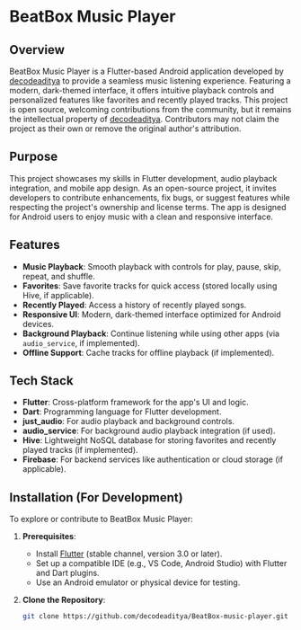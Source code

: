 # BeatBox Music Player

## Overview
BeatBox Music Player is a Flutter-based Android application developed by [decodeaditya](https://github.com/decodeaditya) to provide a seamless music listening experience. Featuring a modern, dark-themed interface, it offers intuitive playback controls and personalized features like favorites and recently played tracks. This project is open source, welcoming contributions from the community, but it remains the intellectual property of [decodeaditya](https://github.com/decodeaditya). Contributors may not claim the project as their own or remove the original author's attribution.

## Purpose
This project showcases my skills in Flutter development, audio playback integration, and mobile app design. As an open-source project, it invites developers to contribute enhancements, fix bugs, or suggest features while respecting the project's ownership and license terms. The app is designed for Android users to enjoy music with a clean and responsive interface.

## Features
- **Music Playback**: Smooth playback with controls for play, pause, skip, repeat, and shuffle.
- **Favorites**: Save favorite tracks for quick access (stored locally using Hive, if applicable).
- **Recently Played**: Access a history of recently played songs.
- **Responsive UI**: Modern, dark-themed interface optimized for Android devices.
- **Background Playback**: Continue listening while using other apps (via `audio_service`, if implemented).
- **Offline Support**: Cache tracks for offline playback (if implemented).

## Tech Stack
- **Flutter**: Cross-platform framework for the app's UI and logic.
- **Dart**: Programming language for Flutter development.
- **just_audio**: For audio playback and background controls.
- **audio_service**: For background audio playback integration (if used).
- **Hive**: Lightweight NoSQL database for storing favorites and recently played tracks (if implemented).
- **Firebase**: For backend services like authentication or cloud storage (if applicable).

## Installation (For Development)
To explore or contribute to BeatBox Music Player:

1. **Prerequisites**:
   - Install [Flutter](https://flutter.dev/docs/get-started/install) (stable channel, version 3.0 or later).
   - Set up a compatible IDE (e.g., VS Code, Android Studio) with Flutter and Dart plugins.
   - Use an Android emulator or physical device for testing.

2. **Clone the Repository**:
   ```bash
   git clone https://github.com/decodeaditya/BeatBox-music-player.git